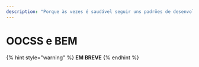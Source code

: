 ```yaml
---
description: "Porque às vezes é saudável seguir uns padrões de desenvolvimento  \U0001F46F‍♀️"
---
```


# OOCSS e BEM

{% hint style="warning" %}
**EM BREVE**
{% endhint %}



